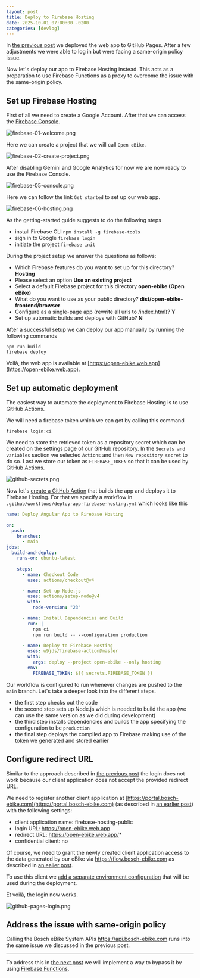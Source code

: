 ```yaml
---
layout: post
title: Deploy to Firebase Hosting
date: 2025-10-01 07:00:00 -0200
categories: [devlog]
---
```


In [the previous post](https://open-ebike.github.io/devlog/2025/09/29/deploy-to-github-pages.html) we deployed the web app to GitHub Pages. 
After a few adjustments we were able to log in but were facing a same-origin policy issue.

Now let's deploy our app to Firebase Hosting instead. 
This acts as a preparation to use Firebase Functions as a proxy to overcome the issue with the same-origin policy.

## Set up Firebase Hosting

First of all we need to create a Google Account.
After that we can access the [Firebase Console](https://console.firebase.google.com/).

![firebase-01-welcome.png](/assets/2025-09-30/firebase-01-welcome.png)

Here we can create a project that we will call `Open eBike`.

![firebase-02-create-project.png](/assets/2025-09-30/firebase-02-create-project.png)

After disabling Gemini and Google Analytics for now we are now ready to use the Firebase Console.

![firebase-05-console.png](/assets/2025-09-30/firebase-05-console.png)

Here we can follow the link `Get started` to set up our web app.

![firebase-06-hosting.png](/assets/2025-09-30/firebase-06-hosting.png)

As the getting-started guide suggests to do the following steps

* install Firebase CLI `npm install -g firebase-tools`
* sign in to Google `firebase login`
* initiate the project `firebase init`

During the project setup we answer the questions as follows:

* Which Firebase features do you want to set up for this directory? **Hosting** 
* Please select an option **Use an existing project** 
* Select a default Firebase project for this directory **open-ebike (Open eBike)** 
* What do you want to use as your public directory? **dist/open-ebike-frontend/browser**  
* Configure as a single-page app (rewrite all urls to /index.html)? **Y** 
* Set up automatic builds and deploys with GitHub? **N** 

After a successful setup we can deploy our app manually by running the following commands

```shell
npm run build
firebase deploy
```

Voilà, the web app is available at [https://open-ebike.web.app](https://open-ebike.web.app).

## Set up automatic deployment

The easiest way to automate the deployment to Firebase Hosting is to use GitHub Actions.

We will need a firebase token which we can get by calling this command

```shell
firebase login:ci
```

We need to store the retrieved token as a repository secret which can be created on the settings page of our GitHub repository.
In the `Secrets and variables` section we selected `Actions` and then `New repository secret` to do so.
Last we store our token as `FIREBASE_TOKEN` so that it can be used by GitHub Actions.

![github-secrets.png](/assets/2025-09-30/github-secrets.png)

Now let's [create a GitHub Action](https://github.com/open-ebike/open-ebike-frontend/commit/e69ce25d9c39f6108faa48e268c6569b0a90a7ac) that builds the app and deploys it to Firebase Hosting. 
For that we specify a workflow in `.github/workflows/deploy-app-firebase-hosting.yml` which looks like this

```yaml
name: Deploy Angular App to Firebase Hosting

on:
  push:
    branches:
      - main
jobs:
  build-and-deploy:
    runs-on: ubuntu-latest

    steps:
      - name: Checkout Code
        uses: actions/checkout@v4

      - name: Set up Node.js
        uses: actions/setup-node@v4
        with:
          node-version: "23"

      - name: Install Dependencies and Build
        run: |
          npm ci
          npm run build -- --configuration production

      - name: Deploy to Firebase Hosting
        uses: w9jds/firebase-action@master
        with:
          args: deploy --project open-ebike --only hosting
        env:
          FIREBASE_TOKEN: ${{ secrets.FIREBASE_TOKEN }}
```

Our workflow is configured to run whenever changes are pushed to the `main` branch. 
Let's take a deeper look into the different steps.

* the first step checks out the code
* the second step sets up Node.js which is needed to build the app (we can use the same version as we did during development)
* the third step installs dependencies and builds the app specifying the configuration to be `production`
* the final step deploys the compiled app to Firebase making use of the token we generated and stored earlier

## Configure redirect URL

Similar to the approach described in [the previous post](https://open-ebike.github.io/devlog/2025/09/29/deploy-to-github-pages.html) the login does not work because our client application does not accept the provided redirect URL.

We need to register another client application at [https://portal.bosch-ebike.com](https://portal.bosch-ebike.com) (as described in [an earlier post](https://open-ebike.github.io/devlog/2025/09/12/register-for-data-access.html)) with the following settings:

* client application name: firebase-hosting-public
* login URL: https://open-ebike.web.app
* redirect URL: https://open-ebike.web.app/*
* confidential client: no

Of course, we need to grant the newly created client application access to the data generated by our eBike via https://flow.bosch-ebike.com as described in [an ealier post](https://open-ebike.github.io/devlog/2025/09/13/grant-access-to-data.html).

To use this client we [add a separate environment configuration](https://github.com/open-ebike/open-ebike-frontend/commit/8f7eff9f2c0271ace1034fcfeaa1ff6ef62e028b) that will be used during the deployment.

Et voilà, the login now works.

![github-pages-login.png](/assets/2025-09-29/github-pages-login.png)

## Address the issue with same-origin policy

Calling the Bosch eBike System APIs https://api.bosch-ebike.com runs into the same issue we discussed in the previous post.

---

To address this in [the next post](https://open-ebike.github.io/devlog/2025/10/02/use-firebase-functions-to-proxy-api-calls.html) we will implement a way to bypass it by using [Firebase Functions](https://firebase.google.com/docs/functions).